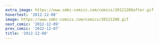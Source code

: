 ```yaml
---
extra_image: https://www.smbc-comics.com/comics/20121208after.gif
hovertext: '2012-12-08'
image: https://www.smbc-comics.com/comics/20121208.gif
next_comic: '2012-12-09'
prev_comic: '2012-12-07'
title: '2012-12-08'
---
```


